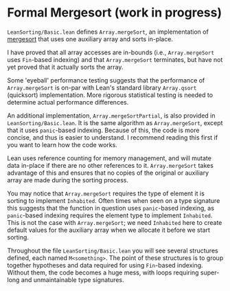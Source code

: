 # Formal Mergesort (work in progress)

`LeanSorting/Basic.lean` defines `Array.mergeSort`, an implementation
of [mergesort](https://en.wikipedia.org/wiki/Merge_sort) that uses one auxiliary array and sorts in-place.

I have proved that all array accesses are in-bounds (i.e., `Array.mergeSort` uses `Fin`-based indexing) and that `Array.mergeSort` terminates, but have not yet proved that it actually sorts the array.

Some 'eyeball' performance testing suggests that the performance of `Array.mergeSort` is on-par with Lean's standard library `Array.qsort` (quicksort) implementation. More rigorous statistical testing is needed to determine actual performance differences.

An additional implementation, `Array.mergeSortPartial`, is also provided in `LeanSorting/Basic.lean`. It is the same algorithm as `Array.mergeSort`, except that it uses `panic`-based indexing. Because of this, the code is more concise, and thus is easier to understand. I recommend reading this first if you want to learn how the code works.

Lean uses reference counting for memory management, and will mutate data in-place if there are no other references to it. `Array.mergeSort` takes advantage of this and ensures that no copies of the original or auxiliary array are made during the sorting process.

You may notice that `Array.mergeSort` requires the type of element it is sorting to implement `Inhabited`. Often times when seen on a type signature this suggests that the function in question uses `panic`-based indexing, as `panic`-based indexing requires the element type to implement `Inhabited`. This is not the case with `Array.mergeSort`; we need `Inhabited` here to create default values for the auxiliary array when we allocate it before we start sorting.

Throughout the file `LeanSorting/Basic.lean` you will see several structures defined, each named `M<something>`. The point of these structures is to group together hypotheses and data required for using `Fin`-based indexing. Without them, the code becomes a huge mess, with loops requiring super-long and unmaintainable type signatures.